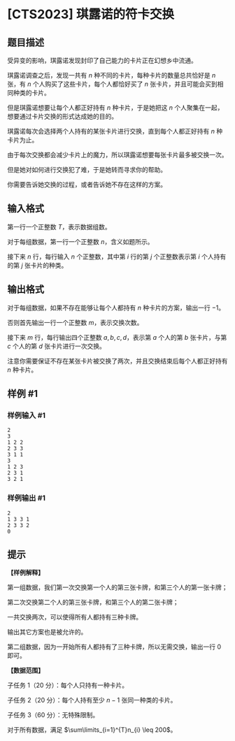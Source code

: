 # [CTS2023] 琪露诺的符卡交换

## 题目描述

受异变的影响，琪露诺发现封印了自己能力的卡片正在幻想乡中流通。

琪露诺调查之后，发现一共有 $n$ 种不同的卡片，每种卡片的数量总共恰好是 $n$ 张，有 $n$ 个人购买了这些卡片，每个人都恰好买了 $n$ 张卡片，并且可能会买到相同种类的卡片。

但是琪露诺想要让每个人都正好持有 $n$ 种卡片，于是她把这 $n$ 个人聚集在一起，想要通过卡片交换的形式达成她的目的。

琪露诺每次会选择两个人持有的某张卡片进行交换，直到每个人都正好持有 $n$ 种卡片为止。

由于每次交换都会减少卡片上的魔力，所以琪露诺想要每张卡片最多被交换一次。

但是她对如何进行交换犯了难，于是她转而寻求你的帮助。

你需要告诉她交换的过程，或者告诉她不存在这样的方案。

## 输入格式

第一行一个正整数 $T$，表示数据组数。

对于每组数据，第一行一个正整数 $n$，含义如题所示。

接下来 $n$ 行，每行输入 $n$ 个正整数，其中第 $i$ 行的第 $j$ 个正整数表示第 $i$ 个人持有的第 $j$ 张卡片的种类。

## 输出格式

对于每组数据，如果不存在能够让每个人都持有 $n$ 种卡片的方案，输出一行 $-1$。

否则首先输出一行一个正整数 $m$，表示交换次数。

接下来 $m$ 行，每行输出四个正整数 $a,b,c,d$，表示第 $a$ 个人的第 $b$ 张卡片，与第 $c$ 个人的第 $d$ 张卡片进行一次交换。

注意你需要保证不存在某张卡片被交换了两次，并且交换结束后每个人都正好持有 $n$ 种卡片。

## 样例 #1

### 样例输入 #1
```
2
3
1 2 2
2 3 3
3 1 1
3
1 2 3
2 3 1
3 2 1
```

### 样例输出 #1

```
2
1 3 3 1
2 3 3 2
0
```

## 提示

**【样例解释】**

第一组数据，我们第一次交换第一个人的第三张卡牌，和第三个人的第一张卡牌；

第二次交换第二个人的第三张卡牌，和第三个人的第二张卡牌；

一共交换两次，可以使得所有人都持有三种卡牌。

输出其它方案也是被允许的。

第二组数据，因为一开始所有人都持有了三种卡牌，所以无需交换，输出一行 $0$ 即可。

**【数据范围】**

子任务 $1$（$20$ 分）：每个人只持有一种卡片。

子任务 $2$（$20$ 分）：每个人持有至少 $n-1$ 张同一种类的卡片。

子任务 $3$（$60$ 分）：无特殊限制。

对于所有数据，满足 $\sum\limits_{i=1}^{T}n_{i} \leq 200$。
